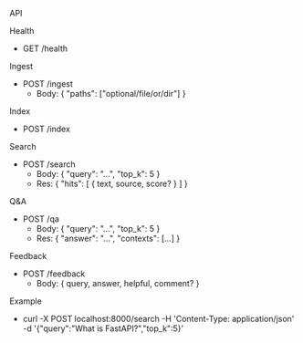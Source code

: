 API

Health
- GET /health

Ingest
- POST /ingest
  - Body: { "paths": ["optional/file/or/dir"] }

Index
- POST /index

Search
- POST /search
  - Body: { "query": "...", "top_k": 5 }
  - Res: { "hits": [ { text, source, score? } ] }

Q&A
- POST /qa
  - Body: { "query": "...", "top_k": 5 }
  - Res: { "answer": "...", "contexts": [...] }

Feedback
- POST /feedback
  - Body: { query, answer, helpful, comment? }

Example
- curl -X POST localhost:8000/search -H 'Content-Type: application/json' \
  -d '{"query":"What is FastAPI?","top_k":5}'


